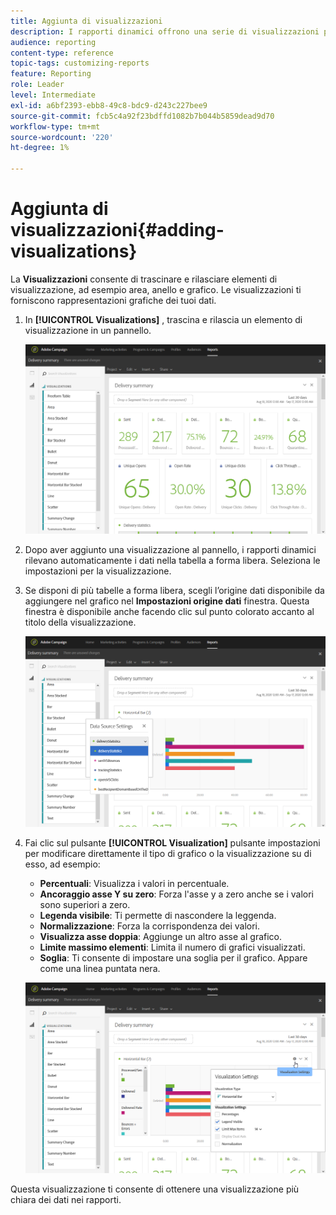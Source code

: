 ```yaml
---
title: Aggiunta di visualizzazioni
description: I rapporti dinamici offrono una serie di visualizzazioni per aggiungere una rappresentazione grafica al rapporto.
audience: reporting
content-type: reference
topic-tags: customizing-reports
feature: Reporting
role: Leader
level: Intermediate
exl-id: a6bf2393-ebb8-49c8-bdc9-d243c227bee9
source-git-commit: fcb5c4a92f23bdffd1082b7b044b5859dead9d70
workflow-type: tm+mt
source-wordcount: '220'
ht-degree: 1%

---
```


# Aggiunta di visualizzazioni{#adding-visualizations}

La **Visualizzazioni** consente di trascinare e rilasciare elementi di visualizzazione, ad esempio area, anello e grafico. Le visualizzazioni ti forniscono rappresentazioni grafiche dei tuoi dati.

1. In **[!UICONTROL Visualizations]** , trascina e rilascia un elemento di visualizzazione in un pannello.

   ![](assets/dynamic_report_visualization_1.png)

1. Dopo aver aggiunto una visualizzazione al pannello, i rapporti dinamici rilevano automaticamente i dati nella tabella a forma libera. Seleziona le impostazioni per la visualizzazione.
1. Se disponi di più tabelle a forma libera, scegli l’origine dati disponibile da aggiungere nel grafico nel **Impostazioni origine dati** finestra. Questa finestra è disponibile anche facendo clic sul punto colorato accanto al titolo della visualizzazione.

   ![](assets/dynamic_report_visualization_2.png)

1. Fai clic sul pulsante **[!UICONTROL Visualization]** pulsante impostazioni per modificare direttamente il tipo di grafico o la visualizzazione su di esso, ad esempio:

   * **Percentuali**: Visualizza i valori in percentuale.
   * **Ancoraggio asse Y su zero**: Forza l&#39;asse y a zero anche se i valori sono superiori a zero.
   * **Legenda visibile**: Ti permette di nascondere la leggenda.
   * **Normalizzazione**: Forza la corrispondenza dei valori.
   * **Visualizza asse doppia**: Aggiunge un altro asse al grafico.
   * **Limite massimo elementi**: Limita il numero di grafici visualizzati.
   * **Soglia**: Ti consente di impostare una soglia per il grafico. Appare come una linea puntata nera.

   ![](assets/dynamic_report_visualization_3.png)

Questa visualizzazione ti consente di ottenere una visualizzazione più chiara dei dati nei rapporti.
